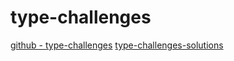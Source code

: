 # type-challenges

[github - type-challenges](https://github.com/type-challenges/type-challenges)
[type-challenges-solutions](https://ghaiklor.github.io/type-challenges-solutions/zh/)
